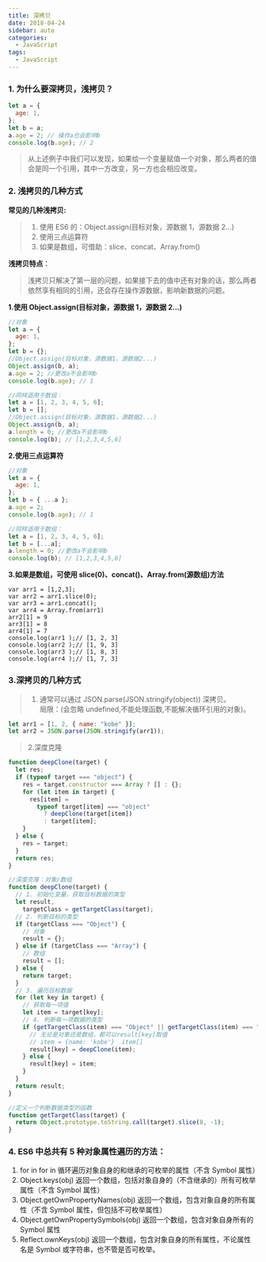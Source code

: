 ```yaml
---
title: 深拷贝
date: 2018-04-24
sidebar: auto
categories:
  - JavaScript
tags:
  - JavaScript
---
```


### 1. 为什么要深拷贝，浅拷贝？

```js
let a = {
  age: 1,
};
let b = a;
a.age = 2; // 操作a也会影响b
console.log(b.age); // 2
```

> 从上述例子中我们可以发现，如果给一个变量赋值一个对象，那么两者的值会是同一个引用，其中一方改变，另一方也会相应改变。

### 2. 浅拷贝的几种方式

**常见的几种浅拷贝:**

> 1. 使用 ES6 的：Object.assign(目标对象，源数据 1，源数据 2...)
> 2. 使用三点运算符
> 3. 如果是数组，可借助：slice、concat、Array.from()

**浅拷贝特点**：

> 浅拷贝只解决了第一层的问题，如果接下去的值中还有对象的话，那么两者依然享有相同的引用，还会存在操作源数据，影响新数据的问题。

**1.使用 Object.assign(目标对象，源数据 1，源数据 2...)**

```js
//对象
let a = {
  age: 1,
};
let b = {};
//Object.assign(目标对象，源数据1，源数据2...)
Object.assign(b, a);
a.age = 2; //更改a不会影响b
console.log(b.age); // 1

//同样适用于数组：
let a = [1, 2, 3, 4, 5, 6];
let b = [];
//Object.assign(目标对象，源数据1，源数据2...)
Object.assign(b, a);
a.length = 0; //更改a不会影响b
console.log(b); // [1,2,3,4,5,6]
```

**2.使用三点运算符**

```js
//对象
let a = {
  age: 1,
};
let b = { ...a };
a.age = 2;
console.log(b.age); // 1

//同样适用于数组：
let a = [1, 2, 3, 4, 5, 6];
let b = [...a];
a.length = 0; //更改a不会影响b
console.log(b); // [1,2,3,4,5,6]
```

**3.如果是数组，可使用 slice(0)、concat()、Array.from(源数组)方法**

```
var arr1 = [1,2,3];
var arr2 = arr1.slice(0);
var arr3 = arr1.concat();
var arr4 = Array.from(arr1)
arr2[1] = 9
arr3[1] = 8
arr4[1] = 7
console.log(arr1 );// [1, 2, 3]
console.log(arr2 );// [1, 9, 3]
console.log(arr3 );// [1, 8, 3]
console.log(arr4 );// [1, 7, 3]
```

### 3.深拷贝的几种方式

> 1. 通常可以通过 JSON.parse(JSON.stringify(object)) 深拷贝。<br>
>    局限：(会忽略 undefined,不能处理函数,不能解决循环引用的对象)。

```js
let arr1 = [1, 2, { name: "kobe" }];
let arr2 = JSON.parse(JSON.stringify(arr1));
```

> 2.深度克隆

```js
function deepClone(target) {
  let res;
  if (typeof target === "object") {
    res = target.constructor === Array ? [] : {};
    for (let item in target) {
      res[item] =
        typeof target[item] === "object"
          ? deepClone(target[item])
          : target[item];
    }
  } else {
    res = target;
  }
  return res;
}

//深度克隆：对象/数组
function deepClone(target) {
  // 1. 初始化变量，获取目标数据的类型
  let result,
    targetClass = getTargetClass(target);
  // 2. 判断目标的类型
  if (targetClass === "Object") {
    // 对象
    result = {};
  } else if (targetClass === "Array") {
    // 数组
    result = [];
  } else {
    return target;
  }
  // 3. 遍历目标数据
  for (let key in target) {
    // 获取每一项值
    let item = target[key];
    // 4. 判断每一项数据的类型
    if (getTargetClass(item) === "Object" || getTargetClass(item) === "Array") {
      // 无论是对象还是数组，都可以result[key]取值
      // item = {name: 'kobe'}  item[]
      result[key] = deepClone(item);
    } else {
      result[key] = item;
    }
  }
  return result;
}

//定义一个判断数据类型的函数
function getTargetClass(target) {
  return Object.prototype.toString.call(target).slice(8, -1);
}
```

### 4. ES6 中总共有 5 种对象属性遍历的方法：

1. for in
   for in 循环遍历对象自身的和继承的可枚举的属性（不含 Symbol 属性）
2. Object.keys(obj)
   返回一个数组，包括对象自身的（不含继承的）所有可枚举属性（不含 Symbol 属性）
3. Object.getOwnPropertyNames(obj)
   返回一个数组，包含对象自身的所有属性（不含 Symbol 属性，但包括不可枚举属性）
4. Object.getOwnPropertySymbols(obj)
   返回一个数组，包含对象自身所有的 Symbol 属性
5. Reflect.ownKeys(obj)
   返回一个数组，包含对象自身的所有属性，不论属性名是 Symbol 或字符串，也不管是否可枚举。
